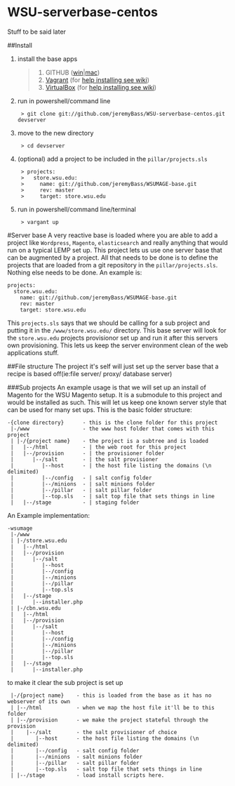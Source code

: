 WSU-serverbase-centos
=====================
Stuff to be said later


##Install

1. install the base apps
    
    > 1. GITHUB ([win](http://windows.github.com/)|[mac](http://mac.github.com/)) 
    > 1. [Vagrant](http://www.vagrantup.com/) (for [help installing see wiki](https://github.com/washingtonstateuniversity/WSUMAGE-vagrant/wiki/Installing-Vagrant))
    > 1. [VirtualBox](https://www.virtualbox.org/) (for [help installing see wiki](https://github.com/washingtonstateuniversity/WSUMAGE-vagrant/wiki/Installing-Vagrant))
    
1. run in powershell/command line 
        
        > git clone git://github.com/jeremyBass/WSU-serverbase-centos.git devserver

1. move to the new directory 
        
        > cd devserver

1. (optional) add a project to be included in the `pillar/projects.sls`

        > projects:
        >   store.wsu.edu:
        >     name: git://github.com/jeremyBass/WSUMAGE-base.git
        >     rev: master
        >     target: store.wsu.edu

1. run in powershell/command line/terminal 
        
        > vargant up

#Server base
A very reactive base is loaded where you are able to add a project like `Wordpress`, `Magento`, `elasticsearch` and really anything that would run on a typical LEMP set up.  This project lets us use one server base that can be augmented by a project.  All that needs to be done is to define the projects that are loaded from a git repository in the `pillar/projects.sls`.   Nothing else needs to be done.  An example is:

    projects:
      store.wsu.edu:
        name: git://github.com/jeremyBass/WSUMAGE-base.git
        rev: master
        target: store.wsu.edu
        
This `projects.sls` says that we should be calling for a sub project and putting it in the `/www/store.wsu.edu/` directory.  This base server will look for the `store.wsu.edu` projects provisionor set up and run it after this servers own provisioning.  This lets us keep the server environment clean of the web applications stuff.  

##File structure
The project it's self will just set up the server base that a recipe is based off(ie:file server/ proxy/ database server)


###Sub projects
An example usage is that we will set up an install of Magento for the WSU Magento setup.  It is a submodule to this project and would be installed as such.  This will let us keep one known server style that can be used for many set ups.  This is the basic folder structure:

    -{clone directory}      - this is the clone folder for this project
     |-/www                 - the www host folder that comes with this project
     | |-/{project name}    - the project is a subtree and is loaded
     |   |--/html           - | the web root for this project
     |   |--/provision      - | the provisioner folder
     |      |--/salt        - | the salt provisioner
     |         |--host      - | the host file listing the domains (\n delimited)
     |         |--/config   - | salt config folder
     |         |--/minions  - | salt minions folder
     |         |--/pillar   - | salt pillar folder
     |         |--top.sls   - | salt top file that sets things in line
     |   |--/stage          - | staging folder

An Example implementation:

    -wsumage
     |-/www
     | |-/store.wsu.edu
     |   |--/html
     |   |--/provision
     |      |--/salt
     |         |--host
     |         |--/config
     |         |--/minions
     |         |--/pillar
     |         |--top.sls
     |   |--/stage
     |      |--installer.php
     | |-/cbn.wsu.edu
     |   |--/html
     |   |--/provision
     |      |--/salt
     |         |--host
     |         |--/config
     |         |--/minions
     |         |--/pillar
     |         |--top.sls
     |   |--/stage
     |      |--installer.php
     
to make it clear the sub project is set up 

     |-/{project name}    - this is loaded from the base as it has no webserver of its own
     | |--/html           - when we map the host file it'll be to this folder
     | |--/provision      - we make the project stateful through the provision
     |    |--/salt        - the salt provisioner of choice
     |       |--host      - the host file listing the domains (\n delimited)
     |       |--/config   - salt config folder
     |       |--/minions  - salt minions folder
     |       |--/pillar   - salt pillar folder
     |       |--top.sls   - salt top file that sets things in line
     | |--/stage          - load install scripts here.